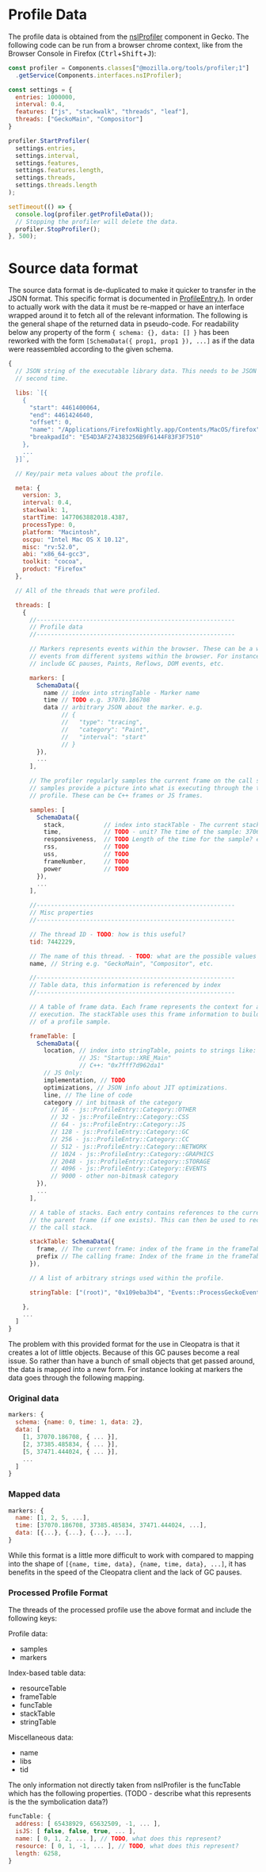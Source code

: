 # Profile Data

The profile data is obtained from the [nsIProfiler][nsIProfiler] component in Gecko. The following code can be run from a browser chrome context, like from the Browser Console in Firefox (<kbd>Ctrl</kbd>+<kbd>Shift</kbd>+<kbd>J</kbd>):

```js
const profiler = Components.classes["@mozilla.org/tools/profiler;1"]
  .getService(Components.interfaces.nsIProfiler);

const settings = {
  entries: 1000000,
  interval: 0.4,
  features: ["js", "stackwalk", "threads", "leaf"],
  threads: ["GeckoMain", "Compositor"]
}

profiler.StartProfiler(
  settings.entries,
  settings.interval,
  settings.features,
  settings.features.length,
  settings.threads,
  settings.threads.length
);

setTimeout(() => {
  console.log(profiler.getProfileData());
  // Stopping the profiler will delete the data.
  profiler.StopProfiler();
}, 500);
```

# Source data format

The source data format is de-duplicated to make it quicker to transfer in the JSON format. This specific format is documented in [ProfileEntry.h]. In order to actually work with the data it must be re-mapped or have an interface wrapped around it to fetch all of the relevant information. The following is the general shape of the returned data in pseudo-code. For readability below any property of the form `{ schema: {}, data: [] }` has been reworked with the form `[SchemaData({ prop1, prop1 }), ...]` as if the data were reassembled according to the given schema.

```js
{
  // JSON string of the executable library data. This needs to be JSON parsed a
  // second time.

  libs: `[{
    {
      "start": 4461400064,
      "end": 4461424640,
      "offset": 0,
      "name": "/Applications/FirefoxNightly.app/Contents/MacOS/firefox",
      "breakpadId": "E54D3AF274383256B9F6144F83F3F7510"
    },
    ...
  }]`,

  // Key/pair meta values about the profile.

  meta: {
    version: 3,
    interval: 0.4,
    stackwalk: 1,
    startTime: 1477063882018.4387,
    processType: 0,
    platform: "Macintosh",
    oscpu: "Intel Mac OS X 10.12",
    misc: "rv:52.0",
    abi: "x86_64-gcc3",
    toolkit: "cocoa",
    product: "Firefox"
  },

  // All of the threads that were profiled.

  threads: [
    {
      //--------------------------------------------------------
      // Profile data
      //--------------------------------------------------------

      // Markers represents events within the browser. These can be a wide variety of
      // events from different systems within the browser. For instance these can
      // include GC pauses, Paints, Reflows, DOM events, etc.

      markers: [
        SchemaData({
          name // index into stringTable - Marker name
          time // TODO e.g. 37070.186708
          data // arbitrary JSON about the marker. e.g.
               // {
               //   "type": "tracing",
               //   "category": "Paint",
               //   "interval": "start"
               // }
        }),
        ...
      ],

      // The profiler regularly samples the current frame on the call stack. These
      // samples provide a picture into what is executing through the time of the
      // profile. These can be C++ frames or JS frames.

      samples: [
        SchemaData({
          stack,           // index into stackTable - The current stack of the sample.
          time,            // TODO - unit? The time of the sample: 37067.409299
          responsiveness,  // TODO Length of the time for the sample? e.g. 1.437998
          rss,             // TODO
          uss,             // TODO
          frameNumber,     // TODO
          power            // TODO
        }),
        ...
      ],

      //--------------------------------------------------------
      // Misc properties
      //--------------------------------------------------------

      // The thread ID - TODO: how is this useful?
      tid: 7442229,

      // The name of this thread. - TODO: what are the possible values here?
      name, // String e.g. "GeckoMain", "Compositor", etc.

      //--------------------------------------------------------
      // Table data, this information is referenced by index
      //--------------------------------------------------------

      // A table of frame data. Each frame represents the context for a function's
      // execution. The stackTable uses this frame information to build the call stack
      // of a profile sample.

      frameTable: [
        SchemaData({
          location, // index into stringTable, points to strings like:
                    // JS: "Startup::XRE_Main"
                    // C++: "0x7fff7d962da1"
          // JS Only:
          implementation, // TODO
          optimizations, // JSON info about JIT optimizations.
          line, // The line of code
          category // int bitmask of the category
            // 16 - js::ProfileEntry::Category::OTHER
            // 32 - js::ProfileEntry::Category::CSS
            // 64 - js::ProfileEntry::Category::JS
            // 128 - js::ProfileEntry::Category::GC
            // 256 - js::ProfileEntry::Category::CC
            // 512 - js::ProfileEntry::Category::NETWORK
            // 1024 - js::ProfileEntry::Category::GRAPHICS
            // 2048 - js::ProfileEntry::Category::STORAGE
            // 4096 - js::ProfileEntry::Category::EVENTS
            // 9000 - other non-bitmask category
        }),
        ...
      ],

      // A table of stacks. Each entry contains references to the current frame and
      // the parent frame (if one exists). This can then be used to reconstruct
      // the call stack.

      stackTable: SchemaData({
        frame, // The current frame: index of the frame in the frameTable
        prefix // The calling frame: Index of the frame in the frameTable
      }),

      // A list of arbitrary strings used within the profile.

      stringTable: ["(root)", "0x109eba3b4", "Events::ProcessGeckoEvents", ...],

    },
    ...
  ]
}
```

The problem with this provided format for the use in Cleopatra is that it creates a lot of little objects. Because of this GC pauses become a real issue. So rather than have a bunch of small objects that get passed around, the data is mapped into a new form. For instance looking at markers the data goes through the following mapping.

### Original data

```js
markers: {
  schema: {name: 0, time: 1, data: 2},
  data: [
    [1, 37070.186708, { ... }],
    [2, 37385.485834, { ... }],
    [5, 37471.444024, { ... }],
    ...
  ]
}
```

### Mapped data

```js
markers: {
  name: [1, 2, 5, ...],
  time: [37070.186708, 37385.485834, 37471.444024, ...],
  data: [{...}, {...}, {...}, ...],
}
```

While this format is a little more difficult to work with compared to mapping into the shape of `[{name, time, data}, {name, time, data}, ...]`, it has benefits in the speed of the Cleopatra client and the lack of GC pauses.

### Processed Profile Format

The threads of the processed profile use the above format and include the following keys:

Profile data:

 * samples
 * markers

Index-based table data:

 * resourceTable
 * frameTable
 * funcTable
 * stackTable
 * stringTable

Miscellaneous data:

 * name
 * libs
 * tid

The only information not directly taken from nsIProfiler is the funcTable which has the following properties. (TODO - describe what this represents is the the symbolication data?)

```js
funcTable: {
  address: [ 65438929, 65632509, -1, ... ],
  isJS: [ false, false, true, ... ],
  name: [ 0, 1, 2, ... ], // TODO, what does this represent?
  resource: [ 0, 1, -1, ... ], // TODO, what does this represent?
  length: 6258,
}
```

[nsIProfiler]: https://dxr.mozilla.org/mozilla-central/source/tools/profiler/gecko/nsIProfiler.idl
[ProfileEntry.h]: https://dxr.mozilla.org/mozilla-central/rev/8464f02a2798cf9ff8759df712f2c77ec0b15d23/tools/profiler/core/ProfileEntry.h?offset=0#314-405
